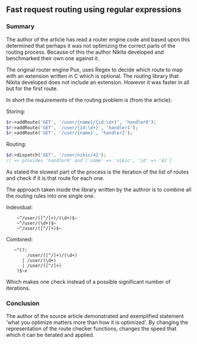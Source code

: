 ## Fast request routing using regular expressions
### Summary
The author of the article has read a router engine code and based upon this determined that perhaps it was 
not optimizing the correct parts of the routing process. Because of this the author Nikita developed and 
benchmarked their own one against it.

The original router engine Pux, uses Regex to decide which route to map with an extension written in C which 
is optional. The routing library that Nikita developed does not include an extension. However it was faster 
in all but for the first route.

In short the requirements of the routing problem is (from the article):

Storing:
```php
$r->addRoute('GET', '/user/{name}/{id:\d+}', 'handler0');
$r->addRoute('GET', '/user/{id:\d+}', 'handler1');
$r->addRoute('GET', '/user/{name}', 'handler2');
```

Routing:
```php
$d->dispatch('GET', '/user/nikic/42');
// => provides 'handler0' and ['name' => 'nikic', 'id' => '42']
```

As stated the slowest part of the process is the iteration of the list of routes and check if it is that 
route for each one.

The approach taken inside the library written by the authror is to combine all the routing rules into one 
single one.

Indevidual:
```
    ~^/user/([^/]+)/(\d+)$~
    ~^/user/(\d+)$~
    ~^/user/([^/]+)$~
```

Combined:
```
   ~^(?:
        /user/([^/]+)/(\d+)
      | /user/(\d+)
      | /user/([^/]+)
    )$~x
```

Which makes one check instead of a possible significant number of iterations.

### Conclusion
The author of the source article demonstrated and exemplified statement 'what you optimize matters more than 
how it is optimized'. By changing the representation of the route checker functions, changes the speed that 
which it can be iterated and applied.
